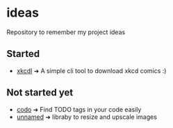 # ideas

Repository to remember my project ideas

## Started

- [xkcdl](xkcdl.md) ➜ A simple cli tool to download xkcd comics :)

## Not started yet

- [codo](codo.md) ➜ Find TODO tags in your code easily
- [unnamed](unnamed.md) ➜ libraby to resize and upscale images